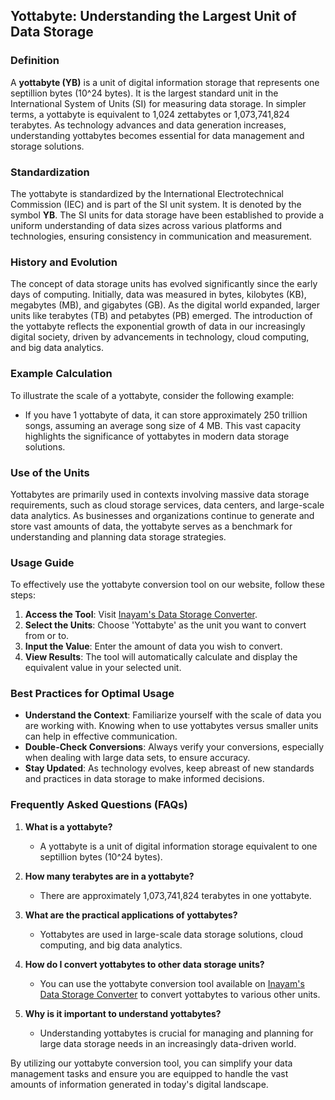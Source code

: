 ## Yottabyte: Understanding the Largest Unit of Data Storage

### Definition
A **yottabyte (YB)** is a unit of digital information storage that represents one septillion bytes (10^24 bytes). It is the largest standard unit in the International System of Units (SI) for measuring data storage. In simpler terms, a yottabyte is equivalent to 1,024 zettabytes or 1,073,741,824 terabytes. As technology advances and data generation increases, understanding yottabytes becomes essential for data management and storage solutions.

### Standardization
The yottabyte is standardized by the International Electrotechnical Commission (IEC) and is part of the SI unit system. It is denoted by the symbol **YB**. The SI units for data storage have been established to provide a uniform understanding of data sizes across various platforms and technologies, ensuring consistency in communication and measurement.

### History and Evolution
The concept of data storage units has evolved significantly since the early days of computing. Initially, data was measured in bytes, kilobytes (KB), megabytes (MB), and gigabytes (GB). As the digital world expanded, larger units like terabytes (TB) and petabytes (PB) emerged. The introduction of the yottabyte reflects the exponential growth of data in our increasingly digital society, driven by advancements in technology, cloud computing, and big data analytics.

### Example Calculation
To illustrate the scale of a yottabyte, consider the following example: 
- If you have 1 yottabyte of data, it can store approximately 250 trillion songs, assuming an average song size of 4 MB. This vast capacity highlights the significance of yottabytes in modern data storage solutions.

### Use of the Units
Yottabytes are primarily used in contexts involving massive data storage requirements, such as cloud storage services, data centers, and large-scale data analytics. As businesses and organizations continue to generate and store vast amounts of data, the yottabyte serves as a benchmark for understanding and planning data storage strategies.

### Usage Guide
To effectively use the yottabyte conversion tool on our website, follow these steps:
1. **Access the Tool**: Visit [Inayam's Data Storage Converter](https://www.inayam.co/unit-converter/data_storage_si).
2. **Select the Units**: Choose 'Yottabyte' as the unit you want to convert from or to.
3. **Input the Value**: Enter the amount of data you wish to convert.
4. **View Results**: The tool will automatically calculate and display the equivalent value in your selected unit.

### Best Practices for Optimal Usage
- **Understand the Context**: Familiarize yourself with the scale of data you are working with. Knowing when to use yottabytes versus smaller units can help in effective communication.
- **Double-Check Conversions**: Always verify your conversions, especially when dealing with large data sets, to ensure accuracy.
- **Stay Updated**: As technology evolves, keep abreast of new standards and practices in data storage to make informed decisions.

### Frequently Asked Questions (FAQs)

1. **What is a yottabyte?**
   - A yottabyte is a unit of digital information storage equivalent to one septillion bytes (10^24 bytes).

2. **How many terabytes are in a yottabyte?**
   - There are approximately 1,073,741,824 terabytes in one yottabyte.

3. **What are the practical applications of yottabytes?**
   - Yottabytes are used in large-scale data storage solutions, cloud computing, and big data analytics.

4. **How do I convert yottabytes to other data storage units?**
   - You can use the yottabyte conversion tool available on [Inayam's Data Storage Converter](https://www.inayam.co/unit-converter/data_storage_si) to convert yottabytes to various other units.

5. **Why is it important to understand yottabytes?**
   - Understanding yottabytes is crucial for managing and planning for large data storage needs in an increasingly data-driven world.

By utilizing our yottabyte conversion tool, you can simplify your data management tasks and ensure you are equipped to handle the vast amounts of information generated in today's digital landscape.